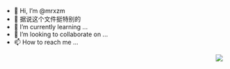 - 👋 Hi, I’m @mrxzm
- 👀 据说这个文件挺特别的
- 🌱 I’m currently learning ...
- 💞️ I’m looking to collaborate on ...
- 📫 How to reach me ...

<img align="right" src="https://github-readme-stats.vercel.app/api?username=WangDanPeng&show_icons=true">

<!---
mrxzm/mrxzm is a ✨ special ✨ repository because its `README.md` (this file) appears on your GitHub profile.
You can click the Preview link to take a look at your changes.
--->
